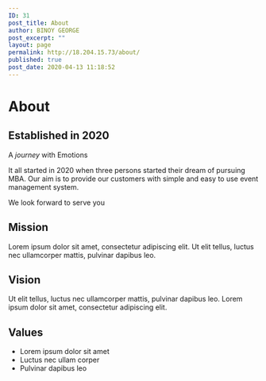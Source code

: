 ```yaml
---
ID: 31
post_title: About
author: BINOY GEORGE
post_excerpt: ""
layout: page
permalink: http://18.204.15.73/about/
published: true
post_date: 2020-04-13 11:18:52
---
```

<h1>About</h1>		
			<h2>Established in 2020</h2>		
		<p>A <em>journey</em> with Emotions</p><p>It all started in 2020 when three persons started their dream of pursuing MBA. Our aim is to provide our customers with simple and easy to use event management system. </p><p>We look forward to serve you</p>		
			<h2>Mission</h2>		
		Lorem ipsum dolor sit amet, consectetur adipiscing elit. Ut elit tellus, luctus nec ullamcorper mattis, pulvinar dapibus leo.		
			<h2>Vision</h2>		
		Ut elit tellus, luctus nec ullamcorper mattis, pulvinar dapibus leo. Lorem ipsum dolor sit amet, consectetur adipiscing elit.		
			<h2>Values</h2>		
					<ul>
							<li >
										Lorem ipsum dolor sit amet
									</li>
								<li >
										Luctus nec ullam corper
									</li>
								<li >
										Pulvinar dapibus leo
									</li>
						</ul>